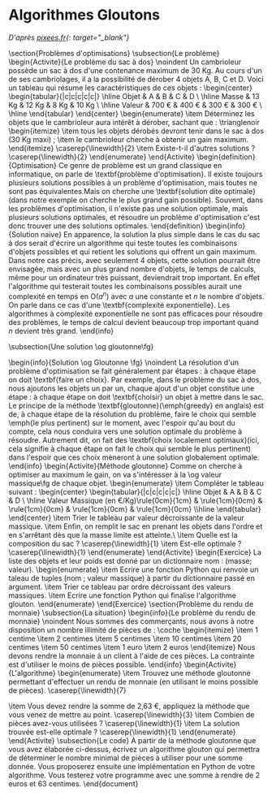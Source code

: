# Algorithmes Gloutons


*D'après [pixees.fr](pixees.fr){: target="_blank"}*

\section{Problèmes d'optimisations}
\subsection{Le problème}
\begin{Activite}{Le problème du sac à dos}
\noindent Un cambrioleur possède un sac à dos d'une contenance maximum de 30 Kg. Au cours d'un de ses cambriolages, il a la possibilité de dérober 4 objets A, B, C et D. Voici un tableau qui résume les caractéristiques de ces objets : 
\begin{center}
\begin{tabular}{|c|c|c|c|c|}
\hline 
Objet & A & B & C & D \\ 
\hline 
Masse & 13 Kg & 12 Kg & 8 Kg & 10 Kg \\ 
\hline 
Valeur & 700 € & 400 € & 300  € & 300 € \\ 
\hline 
\end{tabular} 
\end{center}
\begin{enumerate}
\item Déterminez les objets que le cambrioleur aura intérêt à dérober, sachant que :
 \trianglenoir
\begin{itemize}
\item tous les objets dérobés devront tenir dans le sac à dos (30 Kg maxi) ;
\item le cambrioleur cherche à obtenir un gain maximum.
\end{itemize}
\caserep{\linewidth}{2}
\item Existe-t-il d'autres solutions ?
\caserep{\linewidth}{2}
\end{enumerate}
\end{Activite}
\begin{definition}{Optimisation}
Ce genre de problème est un grand classique en informatique, on parle de \textbf{problème d'optimisation}. Il existe toujours plusieurs solutions possibles à un problème d'optimisation, mais toutes ne sont pas équivalentes.Mais on cherche une \textbf{solution dite optimale} (dans notre exemple on cherche le plus grand gain possible). Souvent, dans les problèmes d'optimisation, il n'existe pas une solution optimale, mais plusieurs solutions optimales, et  résoudre un problème d'optimisation c'est donc trouver une des solutions optimales. 
\end{definition}
\begin{info}{Solution naïve}
En apparence, la solution la plus simple dans le cas du sac à dos serait d'écrire un algorithme qui teste toutes les combinaisons d'objets possibles et qui retient les solutions qui offrent un gain maximum. Dans notre cas précis, avec seulement 4 objets, cette solution pourrait être envisagée, mais avec un plus grand nombre d'objets, le temps de calculs, même pour un ordinateur très puissant, deviendrait trop important. En effet l'algorithme qui testerait toutes les combinaisons possibles aurait une complexité en temps en $\mathrm{O}(a^n)$ avec $a$ une constante et $n$ le nombre d'objets. On parle dans ce cas d'une \textbf{complexité exponentielle}. Les algorithmes à complexité exponentielle ne sont pas efficaces pour résoudre des problèmes, le temps de calcul devient beaucoup trop important quand $n$ devient très grand. 
\end{info}

\subsection{Une solution \og gloutonne\fg}

\begin{info}{Solution \og Gloutonne \fg}
\noindent La résolution d'un problème d'optimisation se fait généralement par étapes : à chaque étape on doit \textbf{faire un choix}. Par exemple, dans le problème du sac à dos, nous ajoutons les objets un par un, chaque ajout d'un objet constitue une étape : à chaque étape on doit \textbf{choisir} un objet à mettre dans le sac. Le principe de la méthode \textbf{gloutonne}(\emph{greedy} en anglais) est de, à chaque étape de la résolution du problème, faire le choix qui semble \emph{le plus pertinent} sur le moment, avec l'espoir qu'au bout du compte, cela nous conduira vers une solution optimale du problème à résoudre. Autrement dit, on fait des \textbf{choix localement optimaux}(ici, cela signifie à chaque étape on fait le choix qui semble le plus pertinent) dans l'espoir que ces choix mèneront à une solution globalement optimale. 
\end{info}
\begin{Activite}{Méthode gloutonne}
Comme on cherche à optimiser au maximum le gain, on va s'intéresser à la \og valeur massique\fg de chaque objet.
\begin{enumerate}
\item Compléter le tableau suivant :
\begin{center}
\begin{tabular}{|c|c|c|c|c|}
\hline 
Objet & A & B & C & D \\ 
\hline 
Valeur Massique (en €/Kg)\rule{0cm}{1cm} & \rule{1cm}{0cm} & \rule{1cm}{0cm} & \rule{1cm}{0cm} & \rule{1cm}{0cm}   \\\hline
\end{tabular} 
\end{center}
\item Trier le tableau par valeur décroissante de la valeur massique.
\item Enfin, on remplit le sac en prenant les objets dans l'ordre et en s'arrêtant dès que la masse limite est atteinte.\\
\item Quelle est la composition du sac ?
\caserep{\linewidth}{1}
\item Est-elle optimale ?
\caserep{\linewidth}{1}
\end{enumerate}
\end{Activite}
\begin{Exercice}
La liste des objets et leur poids est donné par un dictionnaire nom : (masse; valeur).
\begin{enumerate}
\item Ecrire une fonction Python qui renvoie un taleau de tuples (nom ; valeur massique) à partir du dictionnaire passé en argument.
\item Trier ce tableau par ordre décroissant des valeurs massiques.
\item Ecrire une fonction Python qui finalise l'algorithme glouton.
\end{enumerate}
\end{Exercice}
\section{Problème du rendu de monnaie}
\subsection{La situation}
\begin{info}{Le problème du rendu de monnaie}
\noindent Nous sommes des commerçants, nous avons à notre disposition un nombre illimité de pièces de : 
\coche
\begin{itemize}
\item 1 centime
\item 2 centimes
\item 5 centimes
\item 10 centimes
\item 20 centimes
\item 50 centimes
\item 1 euro
\item 2 euros
\end{itemize}
Nous devons rendre la monnaie à un client à l'aide de ces pièces. La contrainte est d'utiliser le moins de pièces possible. 
\end{info}
\begin{Activite}{L'algorithme}
\begin{enumerate}
\item Trouvez une méthode gloutonne permettant d'effectuer un rendu de monnaie (en utilisant le moins possible de pièces).
\caserep{\linewidth}{7}

\item Vous devez rendre la somme de 2,63 €, appliquez la méthode que vous venez de mettre au point.
\caserep{\linewidth}{3}
\item Combien de pièces avez-vous utilisées ? 
\caserep{\linewidth}{1}
\item La solution trouvée est-elle optimale ?
\caserep{\linewidth}{1}
\end{enumerate}
\end{Activite}
\subsection{Le code}
À partir de la méthode gloutonne que vous avez élaborée ci-dessus, écrivez un algorithme glouton qui permettra de déterminer le nombre minimal de pièces à utiliser pour une somme donnée. Vous proposerez ensuite une implémentation en Python de votre algorithme. Vous testerez votre programme avec une somme à rendre de 2 euros et 63 centimes. 
\end{document}
